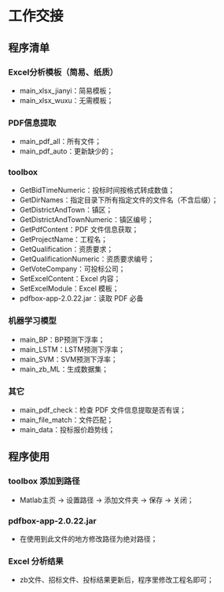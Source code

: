 # 工作交接

## 程序清单

### Excel分析模板（简易、纸质）

- main_xlsx_jianyi：简易模板；
- main_xlsx_wuxu：无需模板；

### PDF信息提取

- main_pdf_all：所有文件；
- main_pdf_auto：更新缺少的；

### toolbox

- GetBidTimeNumeric：投标时间按格式转成数值；
- GetDirNames：指定目录下所有指定文件的文件名（不含后缀）；
- GetDistrictAndTown：镇区；
- GetDistrictAndTownNumeric：镇区编号；
- GetPdfContent：PDF 文件信息获取；
- GetProjectName：工程名；
- GetQualification：资质要求；
- GetQualificationNumeric：资质要求编号；
- GetVoteCompany：可投标公司；
- SetExcelContent：Excel 内容；
- SetExcelModule：Excel 模板；
- pdfbox-app-2.0.22.jar：读取 PDF 必备

### 机器学习模型

- main_BP：BP预测下浮率；
- main_LSTM：LSTM预测下浮率；
- main_SVM：SVM预测下浮率；
- main_zb_ML：生成数据集；

### 其它

- main_pdf_check：检查 PDF 文件信息提取是否有误；
- main_file_match：文件匹配；
- main_data：投标报价趋势线；

## 程序使用

### toolbox 添加到路径

- Matlab主页 → 设置路径 → 添加文件夹 → 保存 → 关闭；

### pdfbox-app-2.0.22.jar

- 在使用到此文件的地方修改路径为绝对路径；

### Excel 分析结果

- zb文件、招标文件、投标结果更新后，程序里修改工程名即可；







